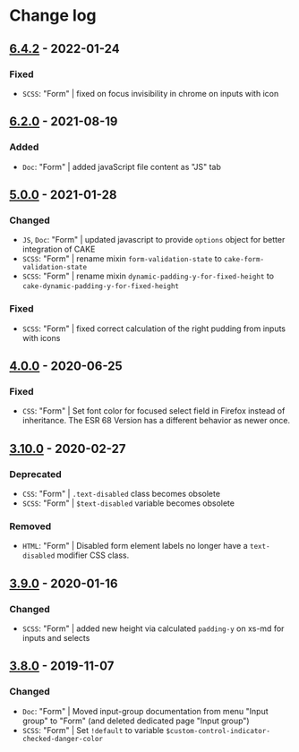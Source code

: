 # Change log

## [6.4.2](https://github.com/cake-hub/lidl-web-bootstrap_theme/tree/v6.4.2) - 2022-01-24

### Fixed

* `SCSS`: "Form" | fixed on focus invisibility in chrome on inputs with icon


## [6.2.0](https://github.com/cake-hub/lidl-web-bootstrap_theme/tree/v6.2.0) - 2021-08-19

### Added

* `Doc`: "Form" | added javaScript file content as "JS" tab


## [5.0.0](https://github.com/cake-hub/lidl-web-bootstrap_theme/tree/v5.0.0) - 2021-01-28

### Changed

* `JS`, `Doc`: "Form" | updated javascript to provide `options` object for better integration of CAKE
* `SCSS`: "Form" | rename mixin `form-validation-state` to `cake-form-validation-state`
* `SCSS`: "Form" | rename mixin `dynamic-padding-y-for-fixed-height` to `cake-dynamic-padding-y-for-fixed-height`

### Fixed

* `SCSS`: "Form" | fixed correct calculation of the right pudding from inputs with icons


## [4.0.0](https://github.com/cake-hub/web-css_framework/tree/v4.0.0) - 2020-06-25

### Fixed

* `CSS`: "Form" | Set font color for focused select field in Firefox instead of inheritance. The ESR 68 Version has a different behavior as newer once.


## [3.10.0](https://www.secrz.de/bitbucket/projects/CAKE/repos/phoenix/browse?at=refs%2Ftags%2Fv3.10.0) - 2020-02-27

### Deprecated

* `CSS`: "Form" | `.text-disabled` class becomes obsolete
* `SCSS`: "Form" | `$text-disabled` variable becomes obsolete

### Removed

* `HTML`: "Form" | Disabled form element labels no longer have a `text-disabled` modifier CSS class.


## [3.9.0](https://www.secrz.de/bitbucket/projects/CAKE/repos/phoenix/browse?at=refs%2Ftags%2Fv3.9.0) - 2020-01-16

### Changed

* `SCSS`: "Form" | added new height via calculated `padding-y` on xs-md for inputs and selects


## [3.8.0](https://www.secrz.de/bitbucket/projects/CAKE/repos/phoenix/browse?at=refs%2Ftags%2Fv3.8.0) - 2019-11-07

### Changed

* `Doc`: "Form" | Moved input-group documentation from menu "Input group" to "Form" (and deleted dedicated page "Input group")
* `SCSS`: "Form" | Set `!default` to variable `$custom-control-indicator-checked-danger-color`
